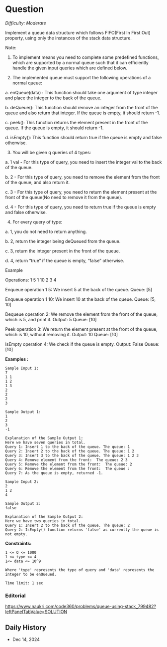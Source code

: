 # Question 

_Difficulty: Moderate_

Implement a queue data structure which follows FIFO(First In First Out) property, using only the instances of the stack data structure.


Note:

1. To implement means you need to complete some predefined functions, which are supported by a normal queue such that it can efficiently handle the given input queries which are defined below.


2. The implemented queue must support the following operations of a normal queue: 

a. enQueue(data) : This function should take one argument of type integer and place the integer to the back of the queue.

b. deQueue(): This function should remove an integer from the front of the queue and also return that integer. If the queue is empty, it should return -1.

c. peek(): This function returns the element present in the front of the queue. If the queue is empty, it should return -1.

d. isEmpty(): This function should return true if the queue is empty and false otherwise.


3. You will be given q queries of 4 types:

a. 1 val - For this type of query, you need to insert the integer val to the back of the queue.

b. 2 - For this type of query, you need to remove the element from the front of the queue, and also return it.

c. 3 - For this type of query, you need to return the element present at the front of the queue(No need to remove it from the queue).

d. 4 - For this type of query, you need to return true if the queue is empty and false otherwise.


4. For every query of type:

a. 1, you do not need to return anything.

b. 2, return the integer being deQueued from the queue.

c. 3, return the integer present in the front of the queue.

d. 4, return “true” if the queue is empty, “false” otherwise.

Example

Operations: 
1 5
1 10
2
3
4

Enqueue operation 1 5: We insert 5 at the back of the queue.
Queue: [5]

Enqueue operation 1 10: We insert 10 at the back of the queue.
Queue: [5, 10]

Dequeue operation 2: We remove the element from the front of the queue, which is 5, and print it.
Output: 5
Queue: [10]

Peek operation 3: We return the element present at the front of the queue, which is 10, without removing it.
Output: 10
Queue: [10]

IsEmpty operation 4: We check if the queue is empty.
Output: False
Queue: [10]

**Examples :**
```
Sample Input 1:
7
1 1
1 2
1 3
2
2
2
3

Sample Output 1:
1 
2 
3
-1

Explanation of the Sample Output 1:
Here we have seven queries in total.
Query 1: Insert 1 to the back of the queue. The queue: 1 
Query 2: Insert 2 to the back of the queue. The queue: 1 2
Query 3: Insert 3 to the back of the queue. The queue: 1 2 3
Query 4: Remove element from the front:  The queue: 2 3
Query 5: Remove the element from the front:  The queue: 2 
Query 6: Remove the element from the front:  The queue : 
Query 7: As the queue is empty, returned -1.

Sample Input 2:
2
1 2
4

Sample Output 2:
false

Explanation of the Sample Output 2:
Here we have two queries in total.
Query 1: Insert 2 to the back of the queue. The queue: 2 
Query 2: IsEmpty() function returns 'false' as currently the queue is not empty.
```

**Constraints:**
```
1 <= Q <= 1000
1 <= type <= 4
1<= data <= 10^9 

Where 'type' represents the type of query and 'data' represents the integer to be enQueued. 

Time limit: 1 sec
```

### Editorial
https://www.naukri.com/code360/problems/queue-using-stack_799482?leftPanelTabValue=SOLUTION

## Daily History
- Dec 14, 2024